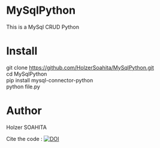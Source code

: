 # MySqlPython
This is a MySql CRUD Python

# Install
git clone https://github.com/HolzerSoahita/MySqlPython.git    
cd MySqlPython   
pip install mysql-connector-python   
python file.py   

# Author 
Holzer SOAHITA

Cite the code : [![DOI](https://zenodo.org/badge/280661973.svg)](https://zenodo.org/badge/latestdoi/280661973)
